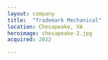 ```yaml
---
layout: company
title:  "Trademark Mechanical"
location: Chesapeake, VA
heroimage: chesapeake-2.jpg
acquired: 2022

---
```


